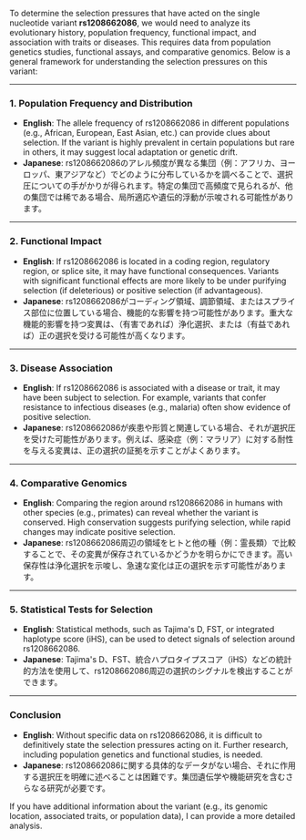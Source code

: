 To determine the selection pressures that have acted on the single nucleotide variant **rs1208662086**, we would need to analyze its evolutionary history, population frequency, functional impact, and association with traits or diseases. This requires data from population genetics studies, functional assays, and comparative genomics. Below is a general framework for understanding the selection pressures on this variant:

---

### **1. Population Frequency and Distribution**
- **English**: The allele frequency of rs1208662086 in different populations (e.g., African, European, East Asian, etc.) can provide clues about selection. If the variant is highly prevalent in certain populations but rare in others, it may suggest local adaptation or genetic drift.
- **Japanese**: rs1208662086のアレル頻度が異なる集団（例：アフリカ、ヨーロッパ、東アジアなど）でどのように分布しているかを調べることで、選択圧についての手がかりが得られます。特定の集団で高頻度で見られるが、他の集団では稀である場合、局所適応や遺伝的浮動が示唆される可能性があります。

---

### **2. Functional Impact**
- **English**: If rs1208662086 is located in a coding region, regulatory region, or splice site, it may have functional consequences. Variants with significant functional effects are more likely to be under purifying selection (if deleterious) or positive selection (if advantageous).
- **Japanese**: rs1208662086がコーディング領域、調節領域、またはスプライス部位に位置している場合、機能的な影響を持つ可能性があります。重大な機能的影響を持つ変異は、（有害であれば）浄化選択、または（有益であれば）正の選択を受ける可能性が高くなります。

---

### **3. Disease Association**
- **English**: If rs1208662086 is associated with a disease or trait, it may have been subject to selection. For example, variants that confer resistance to infectious diseases (e.g., malaria) often show evidence of positive selection.
- **Japanese**: rs1208662086が疾患や形質と関連している場合、それが選択圧を受けた可能性があります。例えば、感染症（例：マラリア）に対する耐性を与える変異は、正の選択の証拠を示すことがよくあります。

---

### **4. Comparative Genomics**
- **English**: Comparing the region around rs1208662086 in humans with other species (e.g., primates) can reveal whether the variant is conserved. High conservation suggests purifying selection, while rapid changes may indicate positive selection.
- **Japanese**: rs1208662086周辺の領域をヒトと他の種（例：霊長類）で比較することで、その変異が保存されているかどうかを明らかにできます。高い保存性は浄化選択を示唆し、急速な変化は正の選択を示す可能性があります。

---

### **5. Statistical Tests for Selection**
- **English**: Statistical methods, such as Tajima's D, FST, or integrated haplotype score (iHS), can be used to detect signals of selection around rs1208662086.
- **Japanese**: Tajima's D、FST、統合ハプロタイプスコア（iHS）などの統計的方法を使用して、rs1208662086周辺の選択のシグナルを検出することができます。

---

### **Conclusion**
- **English**: Without specific data on rs1208662086, it is difficult to definitively state the selection pressures acting on it. Further research, including population genetics and functional studies, is needed.
- **Japanese**: rs1208662086に関する具体的なデータがない場合、それに作用する選択圧を明確に述べることは困難です。集団遺伝学や機能研究を含むさらなる研究が必要です。

If you have additional information about the variant (e.g., its genomic location, associated traits, or population data), I can provide a more detailed analysis.

